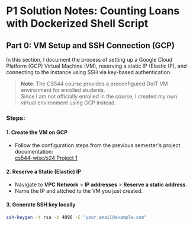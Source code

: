 # P1 Solution Notes: Counting Loans with Dockerized Shell Script

## Part 0: VM Setup and SSH Connection (GCP)

In this section, I document the process of setting up a Google Cloud Platform (GCP) Virtual Machine (VM), reserving a static IP (Elastic IP), and connecting to the instance using SSH via key-based authentication.

> **Note**: The CS544 course provides a preconfigured DoIT VM environment for enrolled students.  
> Since I am not officially enrolled in the course, I created my own virtual environment using GCP instead.

### Steps:

#### 1. Create the VM on GCP
- Follow the configuration steps from the previous semester's project documentation:  
  [cs544-wisc/s24 Project 1](https://github.com/cs544-wisc/s24/tree/main/p1)

#### 2. Reserve a Static (Elastic) IP
- Navigate to **VPC Network** > **IP addresses** > **Reserve a static address**.
- Name the IP and attched to the VM you just created.

#### 3. Generate SSH key locally
```bash
ssh-keygen -t rsa -b 4096 -C "your_email@example.com"